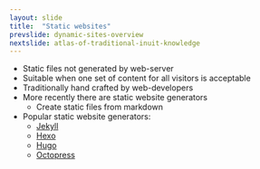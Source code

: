 ```yaml
---
layout: slide
title:  "Static websites"
prevslide: dynamic-sites-overview
nextslide: atlas-of-traditional-inuit-knowledge
---
```


* Static files not generated by web-server
* Suitable when one set of content for all visitors is acceptable
* Traditionally hand crafted by web-developers
* More recently there are static website generators
  * Create static files from markdown
* Popular static website generators:
  * [Jekyll](https://jekyllrb.com/)
  * [Hexo](https://hexo.io/)
  * [Hugo](https://gohugo.io/)
  * [Octopress](http://octopress.org/)

